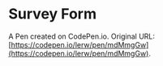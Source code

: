 # Survey Form

A Pen created on CodePen.io. Original URL: [https://codepen.io/lerw/pen/mdMmgGw](https://codepen.io/lerw/pen/mdMmgGw).


